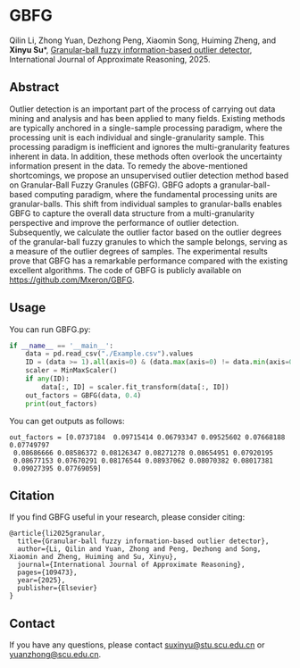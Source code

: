 # GBFG
Qilin Li, Zhong Yuan, Dezhong Peng, Xiaomin Song, Huiming Zheng, and **Xinyu Su***, [Granular-ball fuzzy information-based outlier detector](https://doi.org/10.1016/j.ijar.2025.109473), International Journal of Approximate Reasoning, 2025.

## Abstract
Outlier detection is an important part of the process of carrying out data mining and analysis and has been applied to many fields. Existing methods are typically anchored in a single-sample processing paradigm, where the processing unit is each individual and single-granularity sample. This processing paradigm is inefficient and ignores the multi-granularity features inherent in data. In addition, these methods often overlook the uncertainty information present in the data. To remedy the above-mentioned shortcomings, we propose an unsupervised outlier detection method based on Granular-Ball Fuzzy Granules (GBFG). GBFG adopts a granular-ball-based computing paradigm, where the fundamental processing units are granular-balls. This shift from individual samples to granular-balls enables GBFG to capture the overall data structure from a multi-granularity perspective and improve the performance of outlier detection. Subsequently, we calculate the outlier factor based on the outlier degrees of the granular-ball fuzzy granules to which the sample belongs, serving as a measure of the outlier degrees of samples. The experimental results prove that GBFG has a remarkable performance compared with the existing excellent algorithms. The code of GBFG is publicly available on https://github.com/Mxeron/GBFG.

## Usage
You can run GBFG.py:
```python
if __name__ == '__main__':
    data = pd.read_csv("./Example.csv").values
    ID = (data >= 1).all(axis=0) & (data.max(axis=0) != data.min(axis=0))
    scaler = MinMaxScaler()
    if any(ID):
        data[:, ID] = scaler.fit_transform(data[:, ID])
    out_factors = GBFG(data, 0.4)
    print(out_factors)
```
You can get outputs as follows:
```
out_factors = [0.0737184  0.09715414 0.06793347 0.09525602 0.07668188 0.07749797
 0.08686666 0.08586372 0.08126347 0.08271278 0.08654951 0.07920195
 0.08677153 0.07670291 0.08176544 0.08937062 0.08070382 0.08017381
 0.09027395 0.07769059]
```
## Citation
If you find GBFG useful in your research, please consider citing:
```
@article{li2025granular,
  title={Granular-ball fuzzy information-based outlier detector},
  author={Li, Qilin and Yuan, Zhong and Peng, Dezhong and Song, Xiaomin and Zheng, Huiming and Su, Xinyu},
  journal={International Journal of Approximate Reasoning},
  pages={109473},
  year={2025},
  publisher={Elsevier}
}
```
## Contact
If you have any questions, please contact suxinyu@stu.scu.edu.cn or yuanzhong@scu.edu.cn.
